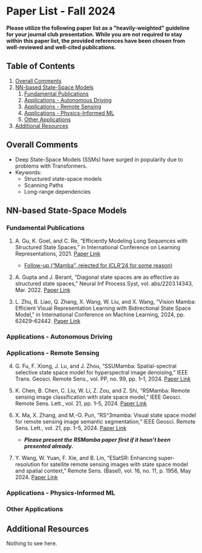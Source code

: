 # Paper List - Fall 2024
**Please utilize the following paper list as a "heavily-weighted" guideline for your journal club presentation. While you are not required to stay within this paper list, the provided references have been chosen from well-reviewed and well-cited publications.**

## Table of Contents
1. [Overall Comments](#overall-comments)
1. [NN-based State-Space Models](#nn-based-state-space-models)
    1. [Fundamental Publications](#fundamental-publications)
    1. [Applications - Autonomous Driving](#applications---autonomous-driving)
    1. [Applications - Remote Sensing](#applications---remote-sensing)
    1. [Applications - Physics-Informed ML](#applications---physics-informed-ml)
    1. [Other Applications](#other-applications)
1. [Additional Resources](#additional-resources)

## Overall Comments
- Deep State-Space Models (SSMs) have surged in popularity due to problems with Transformers.
- Keywords:
    - Structured state-space models
    - Scanning Paths
    - Long-range dependencies

## NN-based State-Space Models

### Fundamental Publications

1. A. Gu, K. Goel, and C. Re, “Efficiently Modeling Long Sequences with Structured State Spaces,” in International Conference on Learning Representations, 2021. [Paper Link](https://openreview.net/pdf?id=uYLFoz1vlAC)
    - [Follow-up (“Mamba”, rejected for ICLR’24 for some reason)](https://arxiv.org/abs/2312.00752)

2. A. Gupta and J. Berant, “Diagonal state spaces are as effective as structured state spaces,” Neural Inf Process Syst, vol. abs/2203.14343, Mar. 2022. [Paper Link](https://arxiv.org/abs/2203.14343)

3. L. Zhu, B. Liao, Q. Zhang, X. Wang, W. Liu, and X. Wang, "Vision Mamba: Efficient Visual Representation Learning with Bidirectional State Space Model," in International Conference on Machine Learning, 2024, pp. 62429–62442. [Paper Link](https://proceedings.mlr.press/v235/zhu24f.html)


### Applications - Autonomous Driving



### Applications - Remote Sensing

4. G. Fu, F. Xiong, J. Lu, and J. Zhou, “SSUMamba: Spatial-spectral selective state space model for hyperspectral image denoising,” IEEE Trans. Geosci. Remote Sens., vol. PP, no. 99, pp. 1–1, 2024. [Paper Link](https://ieeexplore.ieee.org/document/10643108)

4. K. Chen, B. Chen, C. Liu, W. Li, Z. Zou, and Z. Shi, “RSMamba: Remote sensing image classification with state space model,” IEEE Geosci. Remote Sens. Lett., vol. 21, pp. 1–5, 2024. [Paper Link](https://ieeexplore.ieee.org/document/10542538)

4. X. Ma, X. Zhang, and M.-O. Pun, “RS^3mamba: Visual state space model for remote sensing image semantic segmentation,” IEEE Geosci. Remote Sens. Lett., vol. 21, pp. 1–5, 2024. [Paper Link](https://ieeexplore.ieee.org/document/10556777)
    - ***Please present the RSMamba paper first if it hasn’t been presented already.***

4. Y. Wang, W. Yuan, F. Xie, and B. Lin, “ESatSR: Enhancing super-resolution for satellite remote sensing images with state space model and spatial context,” Remote Sens. (Basel), vol. 16, no. 11, p. 1956, May 2024. [Paper Link](https://www.mdpi.com/2072-4292/16/11/1956)


### Applications - Physics-Informed ML



### Other Applications

## Additional Resources
Nothing to see here.